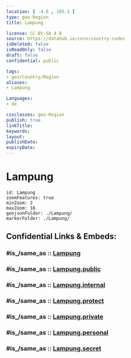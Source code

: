 ```yaml
---
location: [ -4.8 , 105.1 ] 
type: geo-Region
title: Lampung

license: CC BY-SA 4.0
source: https://datahub.io/core/country-codes
isDeleted: false
isReadOnly: false
draft: false
confidential: public

tags:
- geo/Country/Region
aliases:
- Lampung

Languages:
- de

cssclasses: geo-Region
publish: true
linkTitle: 
keywords: 
layout: 
publishDate: 
expiryDate: 
---
```


# Lampung

```leaflet
id: Lampung
zoomFeatures: true 
minZoom: 2 
maxZoom: 18
geojsonFolder: ./Lampung/
markerFolder: ./Lampung/
```


## Confidential Links & Embeds: 

### #is_/same_as :: [Lampung](/_Standards/Earth/Continent/Asia/Asia~South~East/Malay_Archipelago/Indonesia/provinces~Indonesia/Lampung.md) 

### #is_/same_as :: [Lampung.public](/_public/Earth/Continent/Asia/Asia~South~East/Malay_Archipelago/Indonesia/provinces~Indonesia/Lampung.public.md) 

### #is_/same_as :: [Lampung.internal](/_internal/Earth/Continent/Asia/Asia~South~East/Malay_Archipelago/Indonesia/provinces~Indonesia/Lampung.internal.md) 

### #is_/same_as :: [Lampung.protect](/_protect/Earth/Continent/Asia/Asia~South~East/Malay_Archipelago/Indonesia/provinces~Indonesia/Lampung.protect.md) 

### #is_/same_as :: [Lampung.private](/_private/Earth/Continent/Asia/Asia~South~East/Malay_Archipelago/Indonesia/provinces~Indonesia/Lampung.private.md) 

### #is_/same_as :: [Lampung.personal](/_personal/Earth/Continent/Asia/Asia~South~East/Malay_Archipelago/Indonesia/provinces~Indonesia/Lampung.personal.md) 

### #is_/same_as :: [Lampung.secret](/_secret/Earth/Continent/Asia/Asia~South~East/Malay_Archipelago/Indonesia/provinces~Indonesia/Lampung.secret.md)

